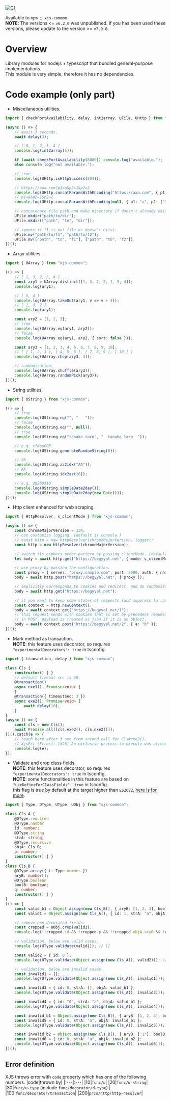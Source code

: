 [![CI](https://github.com/begyyal/xjs_commons/actions/workflows/test.yml/badge.svg)](https://github.com/begyyal/xjs_commons/actions/workflows/test.yml)

Available to `npm i xjs-common`.  
**NOTE**: The versions <= `v6.2.0` was unpublished. If you has been used these versions, please update to the version >= `v7.0.0`.

# Overview
Library modules for nodejs + typescript that bundled general-purpose implementations.  
This module is very simple, therefore it has no dependencies.

# Code example (only part)
 - Miscellaneous utilities.
```ts
import { checkPortAvailability, delay, int2array, UFile, UHttp } from "xjs-common";

(async () => {
    // await 3 seconds.
    await delay(3);

    // [ 0, 1, 2, 3, 4 ]
    console.log(int2array(5));

    if (await checkPortAvailability(8080)) console.log("available.");
    else console.log("not available.");

    // true
    console.log(UHttp.isHttpSuccess(204));

    // https://aaa.com?p1=a&p2=1&p2=2
    console.log(UHttp.concatParamsWithEncoding("https://aaa.com", { p1: "a", p2: ["1", "2"] }));
    // p1=a&p2=1&p2=2
    console.log(UHttp.concatParamsWithEncoding(null, { p1: "a", p2: ["1", "2"] }));

    // concatenate file path and make directory if doesn't already exist.
    UFile.mkdir("path/to/dir");
    UFile.mkdir(["path", "to", "dir"]);

    // ignore if f1 is not file or doesn't exist.
    UFile.mv("path/to/f1", "path/to/f2");
    UFile.mv(["path", "to", "f1"], ["path", "to", "f2"]);
})();
```
 - Array utilities.
```ts
import { UArray } from "xjs-common";

(() => {
    // [ 1, 3, 2, 5, 4 ]
    const ary1 = UArray.distinct([1, 3, 2, 2, 1, 5, 4]);
    console.log(ary1);

    // [ 5, 4 ]
    console.log(UArray.takeOut(ary1, v => v > 3));
    // [ 1, 3, 2 ]
    console.log(ary1);

    const ary2 = [1, 2, 3];
    // true
    console.log(UArray.eq(ary1, ary2));
    // false
    console.log(UArray.eq(ary1, ary2, { sort: false }));

    const ary3 = [1, 2, 3, 4, 5, 6, 7, 8, 9, 10];
    // [ [ 1, 2, 3 ], [ 4, 5, 6 ], [ 7, 8, 9 ], [ 10 ] ]
    console.log(UArray.chop(ary3, 3));

    // randomization.
    console.log(UArray.shuffle(ary3));
    console.log(UArray.randomPick(ary3));
})();
```
 - String utilities.
```ts
import { UString } from "xjs-common";

(() => {
    // true
    console.log(UString.eq("", "   "));
    // false
    console.log(UString.eq("", null));
    // true
    console.log(UString.eq("tanaka taro", "  tanaka taro  "));

    // e.g. cfNouG0P
    console.log(UString.generateRandomString(8));

    // 26
    console.log(UString.az2idx("AA"));
    // AA
    console.log(UString.idx2az(26));

    // e.g. 20250310
    console.log(UString.simpleDate2day());
    console.log(UString.simpleDate2day(new Date()));
})();
```
 - Http client enhanced for web scraping.
```ts
import { HttpResolver, s_clientMode } from "xjs-common";

(async () => {
    const chromeMajorVersion = 134;
    // can customize logging. (default is console.)
    // const http = new HttpResolver(chromeMajorVersion, logger);
    const http = new HttpResolver(chromeMajorVersion);

    // switch tls ciphers order pattern by passing clientMode. (default is random between chrome or firefox.)
    let body = await http.get("https://begyyal.net", { mode: s_clientMode.chrome });

    // use proxy by passing the configuration.
    const proxy = { server: "proxy.sample.com", port: 8080, auth: { name: "prx", pass: "****" } }
    body = await http.post("https://begyyal.net", { proxy });

    // implicitly corresponds to cookies and redirect, and do randomization.
    body = await http.get("https://begyyal.net");

    // if you want to keep some states of requests (and suppress to randomize), it can create new context to do.
    const context = http.newContext();
    body = await context.get("https://begyyal.net/1");
    // this request sends with cookies that is set by precedent requests. 
    // in POST, payload is treated as json if it is an object.
    body = await context.post("https://begyyal.net/2", { a: "b" });
})();
```
 - Mark method as transaction.  
**NOTE**: this feature uses decorator, so requires `"experimentalDecorators": true` in tsconfig.
```ts
import { transaction, delay } from "xjs-common";

class Cls {
    constructor() { }
    // default timeout sec is 30.
    @transaction()
    async exe1(): Promise<void> {
    }
    @transaction({ timeoutSec: 3 })
    async exe2(): Promise<void> {
        await delay(10);
    }
}
(async () => {
    const cls = new Cls();
    await Promise.all([cls.exe2(), cls.exe2()]);
})().catch(e => {
    // reach here after 3 sec from second call for Cls#exe2().
    // XjsErr [Error]: [XJS] An exclusive process to execute was already running by other request.
    console.log(e);
});
```
 - Validate and crop class fields.  
**NOTE**: this feature uses decorator, so requires `"experimentalDecorators": true` in tsconfig.  
**NOTE**: some functionalities  in this feature are based on `"useDefineForClassFields": true` in tsconfig.  
this flag is true by default at the target higher than `ES2022`, [here is for more](https://www.typescriptlang.org/tsconfig/#useDefineForClassFields).
```ts
import { Type, DType, UType, UObj } from "xjs-common";

class Cls_A {
    @DType.required
    @DType.number
    id: number;
    @DType.string
    strA: string;
    @DType.recursive
    objA: Cls_B;
    p: number;
    constructor() { }
}
class Cls_B {
    @DType.array({ t: Type.number })
    aryB: number[];
    @DType.boolean
    boolB: boolean;
    q: number;
    constructor() { }
}
(() => {
    const valid_b1 = Object.assign(new Cls_B(), { aryB: [1, 2, 3], boolB: true, q: 1 });
    const valid1 = Object.assign(new Cls_A(), { id: 1, strA: "a", objA: valid_b1, p: 1 });

    // remove non decorated fields.
    const cropped = UObj.crop(valid1);
    console.log(!!cropped.id && !cropped.p && !!cropped.objA.aryB && !cropped.objA.q) // true;

    // validation. below are valid cases.
    console.log(UType.validate(valid1)); // []

    const valid2 = { id: 0 };
    console.log(UType.validate(Object.assign(new Cls_A(), valid2))); // []

    // validation. below are invalid cases.
    const invalid1 = {};
    console.log(UType.validate(Object.assign(new Cls_A(), invalid1))); // [ 'id' ]

    const invalid3 = { id: 0, strA: [], objA: valid_b1 };
    console.log(UType.validate(Object.assign(new Cls_A(), invalid3))); // [ 'strA' ]

    const invalid4 = { id: "0", strA: "a", objA: valid_b1 };
    console.log(UType.validate(Object.assign(new Cls_A(), invalid4))); // [ 'id' ]

    const invalid_b1 = Object.assign(new Cls_B(), { aryB: [1, 2, 3], boolB: 1 });
    const invalid5 = { id: 0, strA: "a", objA: invalid_b1 };
    console.log(UType.validate(Object.assign(new Cls_A(), invalid5))); // [ 'objA.boolB' ]

    const invalid_b2 = Object.assign(new Cls_B(), { aryB: ["1"], boolB: true });
    const invalid6 = { id: 0, strA: "a", objA: invalid_b2 };
    console.log(UType.validate(Object.assign(new Cls_A(), invalid6))); // [ 'objA.aryB' ]
})();
```
## Error definition
XJS throws error with `code` property which has one of the following numbers.
|code|thrown by|
|:---|:---|
|10|`func/u`|
|20|`func/u-string`|
|30|`func/u-type` (include `func/decorator/d-type`) |
|100|`func/decorator/transaction`|
|200|`prcs/http/http-resolver`|

